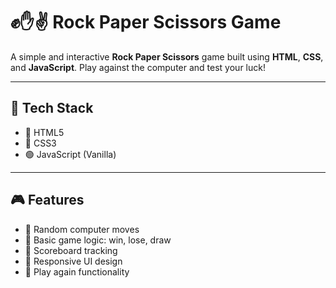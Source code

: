 # ✊✋✌️ Rock Paper Scissors Game

A simple and interactive **Rock Paper Scissors** game built using **HTML**, **CSS**, and **JavaScript**. Play against the computer and test your luck!

---


## 🧰 Tech Stack

- 🔸 HTML5
- 🔹 CSS3
- 🟢 JavaScript (Vanilla)

---

## 🎮 Features

- 🎲 Random computer moves
- 🧠 Basic game logic: win, lose, draw
- 🎯 Scoreboard tracking
- 📱 Responsive UI design
- 🔁 Play again functionality

